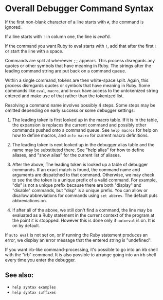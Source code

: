 Overall Debugger Command Syntax
===============================

If the first non-blank character of a line starts with `#`,
the command is ignored.

If a line starts with `!` in column one, the line is *eval*'d.

If the command you want Ruby to eval starts with `!`, add that
after the first `!` or start the line with a space.

Commands are split at whereever `;;` appears. This process disregards
any quotes or other symbols that have meaning in Ruby. The strings
after the leading command string are put back on a command queue.

Within a single command, tokens are then white-space split. Again,
this process disregards quotes or symbols that have meaning in Ruby.
Some commands like `eval`, `macro`, and `break` have access to the
untokenized string entered and make use of that rather than the
tokenized list.

Resolving a command name involves possibly 4 steps. Some steps may be
omitted depending on early success or some debugger settings:

1. The leading token is first looked up in the macro table. If it is in
the table, the expansion is replaces the current command and possibly
other commands pushed onto a command queue. See `help macros` for
help on how to define macros, and `info macro` for current macro
definitions.

2. The leading token is next looked up in the debugger alias table and
the name may be substituted there. See "help alias" for how to define
aliases, and "show alias" for the current list of aliases.

3. After the above, The leading token is looked up a table of debugger
commands. If an exact match is found, the command name and arguments
are dispatched to that command. Otherwise, we may check to see the the
token is a unique prefix of a valid command. For example, "dis" is not
a unique prefix because there are both "display" and "disable"
commands, but "disp" is a unique prefix. You can allow or disallow
abbreviations for commands using `set abbrev`. The default puts
abbreviations on.

4. If after all of the above, we still don't find a command, the line
may be evaluated as a Ruby statement in the current context of the
program at the point it is stoppped. However this is done only if
`autoeval` is on.  It is on by default.

If `auto eval` is not set on, or if running the Ruby statement
produces an error, we display an error message that the entered string
is "undefined".

If you want irb-like command-processing, it's possible to go into an
irb shell with the "irb" command. It is also possible to arrange going
into an irb shell every time you enter the debugger.

See also:
---------

* `help syntax examples`
* `help syntax suffixes`
